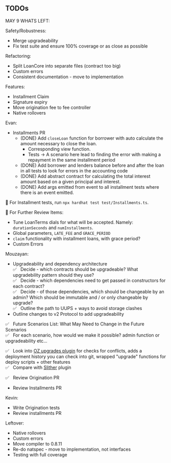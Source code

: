 ## TODOs

MAY 9 WHATS LEFT:

Safety/Robustness:
- Merge upgradeability
- Fix test suite and ensure 100% coverage or as close as possible

Refactoring:
- Split LoanCore into separate files (contract too big)
- Custom errors
- Consistent documentation - move to implementation

Features:
- Installment Claim
- Signature expiry
- Move origination fee to fee controller
- Native rollovers


Evan:

- Installments PR
  - (DONE) Add `closeLoan` function for borrower with auto calculate the amount necessary to close the loan.
    - Corresponding view function.
    - Tests -> A scenario here lead to finding the error with making a repayment in the same installment period
  - (DONE) Add borrower and lenders balance before and after the loan in all tests to look for errors in the accounting code
  - (DONE) Add abstract contract for calculating the total interest amount based on a given principal and interest.
  - (DONE) Add args emitted from event to all installment tests where there is an event emitted.

🔑 For Installment tests, run `npx hardhat test test/Installments.ts`.

📌 For Further Review Items:
- Tune LoanTerms dials for what will be accepted. Namely: `durationSeconds` and `numInstallments`.
- Global parameters, `LATE_FEE` and `GRACE_PERIOD`
- `claim` functionality with installment loans, with grace period?
- Custom Errors

Mouzayan:

- Upgradeability and dependency architecture\
  ✅ &nbsp; Decide - which contracts should be upgradeable? What upgradebility pattern should they use?\
  ✅ &nbsp; Decide - which dependencies need to get passed in constructors for each contract?\
  ✅ &nbsp; Decide - of those dependencies, which should be changeable by an admin? Which should be immutable and / or only changeable by upgrade?\
  ✅ &nbsp; Outline the path to UUPS + ways to avoid storage clashes
- Outline changes to v2 Protocol to add upgradeability

✅ &nbsp; Future Scenarios List: What May Need to Change in the Future Scenarios\
✅ &nbsp; For each scenario, how would we make it possible? admin function or upgradeability etc...

✅ &nbsp; Look into [OZ upgrades plugin](https://docs.openzeppelin.com/upgrades-plugins/1.x/) for checks for conflicts, adds a deployment history you can check into git, wrapped "upgrade" functions for deploy scripts + other features\
✅ &nbsp; Compare with [Slither](https://github.com/crytic/slither/wiki/Upgradeability-Checks) plugin

✅ &nbsp; Review Origination PR

- Review Installments PR

Kevin:

- Write Origination tests
- Review installments PR

Leftover:

- Native rollovers
- Custom errors
- Move compiler to 0.8.11
- Re-do natspec - move to implementation, not interfaces
- Testing with full coverage
